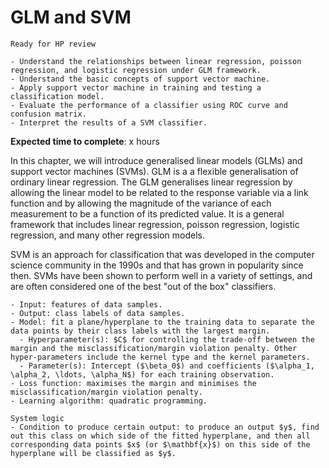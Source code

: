 # GLM and SVM

<!-- Capitalise initials. As compact as possible, prefer ONE line. -->
<!-- We use **UK** English spelling. -->
<!-- File names should be all lowercase, with words separated by hyphens (-), and no spaces.  Each chapter must include an "overview.md" and "quiz-sum-ref.md"-->

```{admonition} Status
Ready for HP review
```

```{admonition} Objectives
- Understand the relationships between linear regression, poisson regression, and logistic regression under GLM framework.
- Understand the basic concepts of support vector machine.
- Apply support vector machine in training and testing a classification model.
- Evaluate the performance of a classifier using ROC curve and confusion matrix.
- Interpret the results of a SVM classifier.
```

**Expected time to complete**: x hours

In this chapter, we will introduce generalised linear models (GLMs) and support vector machines (SVMs). GLM is a a flexible generalisation of ordinary linear regression. The GLM generalises linear regression by allowing the linear model to be related to the response variable via a link function and by allowing the magnitude of the variance of each measurement to be a function of its predicted value. It is a general framework that includes linear regression, poisson regression, logistic regression, and many other regression models.

SVM is an approach for classification that was developed in the computer science community in the 1990s and that has grown in popularity since then. SVMs have been shown to perform well in a variety of settings, and are often considered one of the best "out of the box" classifiers.

```{admonition} Ingredients: SVM
- Input: features of data samples.
- Output: class labels of data samples.
- Model: fit a plane/hyperplane to the training data to separate the data points by their class labels with the largest margin.
  - Hyperparameter(s): $C$ for controlling the trade-off between the margin and the misclassification/margin violation penalty. Other hyper-parameters include the kernel type and the kernel parameters.
  - Parameter(s): Intercept ($\beta_0$) and coefficients ($\alpha_1, \alpha_2, \ldots, \alpha_N$) for each training observation.
- Loss function: maximises the margin and minimises the misclassification/margin violation penalty.
- Learning algorithm: quadratic programming.
```

```{admonition} Transparency: SVM
System logic
- Condition to produce certain output: to produce an output $y$, find out this class on which side of the fitted hyperplane, and then all corresponding data points $x$ (or $\mathbf{x}$) on this side of the hyperplane will be classified as $y$.
```
<!-- - What input to produce certain output:
- How to produce certain output: -->
